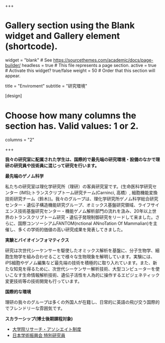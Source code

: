 +++
# Gallery section using the Blank widget and Gallery element (shortcode).
widget = "blank"  # See https://sourcethemes.com/academic/docs/page-builder/
headless = true  # This file represents a page section.
active = true  # Activate this widget? true/false
weight = 50  # Order that this section will appear.

title = "Enviroment"
subtitle = "研究環境"

[design]
  # Choose how many columns the section has. Valid values: 1 or 2.
  columns = "2"

+++

**我々の研究室に配属された学生は、国際的で最先端の研究環境・設備のなかで理研の研究員や技術員に混じって研究を行います。**

**最先端のゲノム科学**

私たちの研究室は理化学研究所（理研）の客員研究室です。(生命医科学研究センター (IMS);トランスクリプトーム研究チーム(Carninci, 高橋）, 細胞機能変換技術研究チーム（鈴木))。我々のグループは、理化学研究所ゲノム科学総合研究センター・遺伝子構造機能研究グループ、オミックス基盤研究領域、ライフサイエンス技術基盤研究センター・機能ゲノム解析部門の流れを汲み、20年以上世界のトランスクリプトーム研究・遺伝子発現制御研究をリードして来ました。さらに、国際コンソーシアムFANTOM(nctional ANnoTation Of Mammalian)を主催し、多くの学術的価値の高い研究成果を発表してきました。

**実験とバイオインフォマティクス**

研究は次世代シーケンサーを駆使したオミックス解析を基盤に、分子生物学、細胞生物学を組み合わせることで様々な生物現象を解明しています。実験には、iPS細胞やゲノム編集など最先端の技術を積極的に取り入れています。また、新たな知見を得るために、次世代シーケンサー解析技術、大型コンピューターを使いこなす生命情報解析技術、遺伝子活性を人為的に操作するエピジェネティック変更技術等の技術開発も行っています。

**国際的な環境**

理研の我々のグループは多くの外国人が在籍し、日常的に英語の飛び交う国際的でフレンドリーな雰囲気です。 

**スカラーシップ(博士後期課程対象)**
- [大学院リサーチ・アソシエイト制度](https://www.riken.jp/careers/programs/jra/)
- [日本学術振興会 特別研究員](https://www.jsps.go.jp/j-pd/pd_gaiyo.html)
